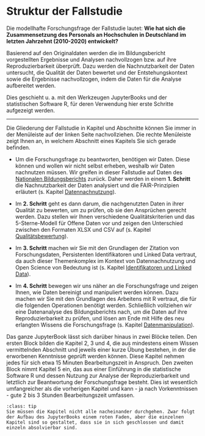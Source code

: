 # Struktur der Fallstudie


Die modellhafte Forschungsfrage der Fallstudie lautet: 
**Wie hat sich die Zusammensetzung des Personals an Hochschulen in Deutschland im letzten Jahrzehnt (2010-2020) entwickelt?**

Basierend auf den Originaldaten werden die im Bildungsbericht vorgestellten Ergebnisse und Analysen nachvollzogen bzw. auf ihre Reproduzierbarkeit überprüft. Dazu werden die Nachnutzbarkeit der Daten untersucht, die Qualität der Daten bewertet und der Entstehungskontext sowie die Ergebnisse nachvollzogen, indem die Daten für die Analyse aufbereitet werden.

Dies geschieht u. a. mit den Werkzeugen JupyterBooks und der statistischen Software R, für deren Verwendung hier erste Schritte aufgezeigt werden.  

---

Die Gliederung der Fallstudie in Kapitel und Abschnitte können Sie immer in der Menüleiste auf der linken Seite nachvollziehen. Die rechte Menüleiste zeigt Ihnen an, in welchem Abschnitt eines Kapitels Sie sich gerade befinden.  

- Um die Forschungsfrage zu beantworten, benötigen wir Daten. Diese können und wollen wir nicht selbst erheben, weshalb wir Daten nachnutzen müssen. Wir greifen in dieser Fallstudie auf Daten des [Nationalen Bildungsberichts](Datenbasis) zurück. Daher werden in einem **1. Schritt** die Nachnutzbarkeit der Daten analysiert und die FAIR-Prinzipien erläutert (s. Kapitel [Datennachnutzung](Datennachnutzung)).

- Im **2. Schritt** geht es dann darum, die nachgenutzten Daten in ihrer Qualität zu bewerten, um zu prüfen, ob sie den Ansprüchen gerecht werden. Dazu stellen wir Ihnen verschiedene Qualitätskriterien und das 5-Sterne-Modell für Offene Daten vor und zeigen den Unterschied zwischen den Formaten XLSX und CSV auf (s. Kapitel [Qualitätsbewertung](Qualitätsbewertung)).

- Im **3. Schritt** machen wir Sie mit den Grundlagen der Zitation von Forschungsdaten, Persistenten Identifikatoren und Linked Data vertraut, da auch dieser Themenkomplex im Kontext von Datennachnutzung und Open Science von Bedeutung ist (s. Kapitel [Identifikatoren und Linked Data](PID)).

- Im **4. Schritt** bewegen wir uns näher an die Forschungsfrage und zeigen Ihnen, wie Daten bereinigt und manipuliert werden können. Dazu machen wir Sie mit den Grundlagen des Arbeitens mit R vertraut, die für die folgenden Operationen benötigt werden. Schließlich vollziehen wir eine Datenanalyse des Bildungsberichts nach, um die Daten auf ihre Reproduzierbarkeit zu prüfen, und lösen am Ende mit Hilfe des neu erlangten Wissens die Forschungsfrage (s. Kapitel [Datenmanipulation](Datenmanipulation)).


Das ganze JupyterBook lässt sich darüber hinaus in zwei Blöcke teilen. Den ersten Block bilden die Kapitel 2, 3 und 4, die aus mindestens einem Wissen vermittelnden Abschnitt und jeweils einer kurze Übung bestehen, in der die erworbenen Kenntnisse geprüft werden können. Diese Kapitel nehmen jedes für sich etwa 15 Minuten Bearbeitungszeit in Anspruch. Den zweiten Block nimmt Kapitel 5 ein, das aus einer Einführung in die statistische Software R und dessen Nutzung zur Analyse der Reproduzierbarkeit und letztlich zur Beantwortung der Forschungsfrage besteht. Dies ist wesentlich umfangreicher als die vorherigen Kapitel und kann - ja nach Vorkenntnissen - gute 2 bis 3 Stunden Bearbeitungszeit umfassen.


```{admonition} Ein Hinweis zur Bearbeitung
:class: tip
Sie müssen die Kapitel nicht alle nacheinander durchgehen. Zwar folgt der Aufbau des JupyterBooks einem roten Faden, aber die einzelnen Kapitel sind so gestaltet, dass sie in sich geschlossen und damit einzeln absolvierbar sind.
```  

